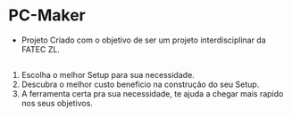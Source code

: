 # PC-Maker
* Projeto Criado com o objetivo de ser um projeto interdisciplinar da FATEC ZL.
##
1. Escolha o melhor Setup para sua necessidade.
2. Descubra o melhor custo beneficio na construção do seu Setup.
3. A ferramenta certa pra sua necessidade, te ajuda a chegar mais rapido nos seus objetivos.

